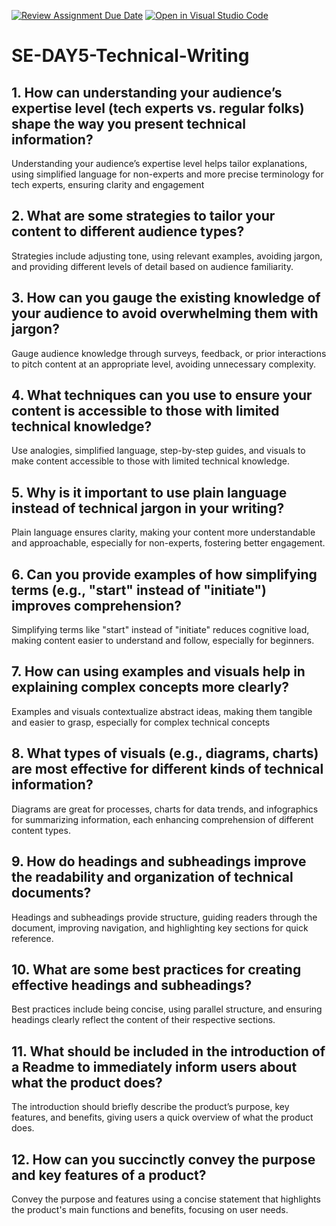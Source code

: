 [![Review Assignment Due Date](https://classroom.github.com/assets/deadline-readme-button-22041afd0340ce965d47ae6ef1cefeee28c7c493a6346c4f15d667ab976d596c.svg)](https://classroom.github.com/a/zsAR-pyY)
[![Open in Visual Studio Code](https://classroom.github.com/assets/open-in-vscode-2e0aaae1b6195c2367325f4f02e2d04e9abb55f0b24a779b69b11b9e10269abc.svg)](https://classroom.github.com/online_ide?assignment_repo_id=15733931&assignment_repo_type=AssignmentRepo)
# SE-DAY5-Technical-Writing
## 1. How can understanding your audience’s expertise level (tech experts vs. regular folks) shape the way you present technical information?
Understanding your audience’s expertise level helps tailor explanations, using simplified language for non-experts and more precise terminology for tech experts, ensuring clarity and engagement

## 2. What are some strategies to tailor your content to different audience types?
Strategies include adjusting tone, using relevant examples, avoiding jargon, and providing different levels of detail based on audience familiarity.

## 3. How can you gauge the existing knowledge of your audience to avoid overwhelming them with jargon?
Gauge audience knowledge through surveys, feedback, or prior interactions to pitch content at an appropriate level, avoiding unnecessary complexity.

## 4. What techniques can you use to ensure your content is accessible to those with limited technical knowledge?
Use analogies, simplified language, step-by-step guides, and visuals to make content accessible to those with limited technical knowledge.

## 5. Why is it important to use plain language instead of technical jargon in your writing?
Plain language ensures clarity, making your content more understandable and approachable, especially for non-experts, fostering better engagement.

## 6. Can you provide examples of how simplifying terms (e.g., "start" instead of "initiate") improves comprehension?
Simplifying terms like "start" instead of "initiate" reduces cognitive load, making content easier to understand and follow, especially for beginners.

## 7. How can using examples and visuals help in explaining complex concepts more clearly?
Examples and visuals contextualize abstract ideas, making them tangible and easier to grasp, especially for complex technical concepts

## 8. What types of visuals (e.g., diagrams, charts) are most effective for different kinds of technical information?
Diagrams are great for processes, charts for data trends, and infographics for summarizing information, each enhancing comprehension of different content types.

## 9. How do headings and subheadings improve the readability and organization of technical documents?
Headings and subheadings provide structure, guiding readers through the document, improving navigation, and highlighting key sections for quick reference.

## 10. What are some best practices for creating effective headings and subheadings?
Best practices include being concise, using parallel structure, and ensuring headings clearly reflect the content of their respective sections.

## 11. What should be included in the introduction of a Readme to immediately inform users about what the product does?
The introduction should briefly describe the product’s purpose, key features, and benefits, giving users a quick overview of what the product does.

## 12. How can you succinctly convey the purpose and key features of a product?
Convey the purpose and features using a concise statement that highlights the product's main functions and benefits, focusing on user needs.
